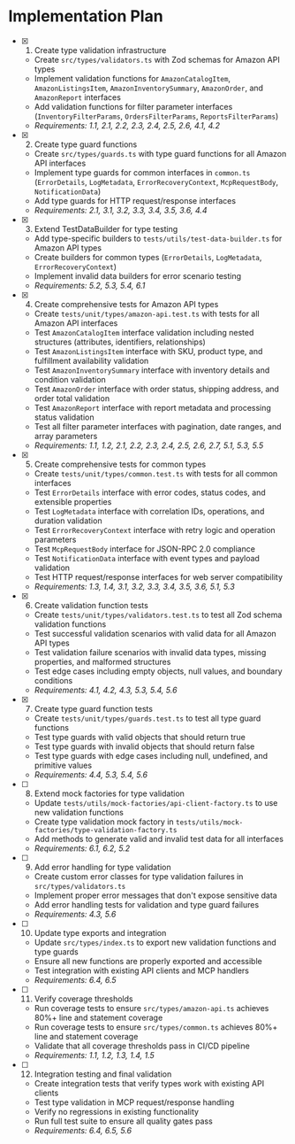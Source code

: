 # Implementation Plan

- [x] 1. Create type validation infrastructure
  - Create `src/types/validators.ts` with Zod schemas for Amazon API types
  - Implement validation functions for `AmazonCatalogItem`, `AmazonListingsItem`, `AmazonInventorySummary`, `AmazonOrder`, and `AmazonReport` interfaces
  - Add validation functions for filter parameter interfaces (`InventoryFilterParams`, `OrdersFilterParams`, `ReportsFilterParams`)
  - _Requirements: 1.1, 2.1, 2.2, 2.3, 2.4, 2.5, 2.6, 4.1, 4.2_

- [x] 2. Create type guard functions
  - Create `src/types/guards.ts` with type guard functions for all Amazon API interfaces
  - Implement type guards for common interfaces in `common.ts` (`ErrorDetails`, `LogMetadata`, `ErrorRecoveryContext`, `McpRequestBody`, `NotificationData`)
  - Add type guards for HTTP request/response interfaces
  - _Requirements: 2.1, 3.1, 3.2, 3.3, 3.4, 3.5, 3.6, 4.4_

- [x] 3. Extend TestDataBuilder for type testing
  - Add type-specific builders to `tests/utils/test-data-builder.ts` for Amazon API types
  - Create builders for common types (`ErrorDetails`, `LogMetadata`, `ErrorRecoveryContext`)
  - Implement invalid data builders for error scenario testing
  - _Requirements: 5.2, 5.3, 5.4, 6.1_

- [x] 4. Create comprehensive tests for Amazon API types
  - Create `tests/unit/types/amazon-api.test.ts` with tests for all Amazon API interfaces
  - Test `AmazonCatalogItem` interface validation including nested structures (attributes, identifiers, relationships)
  - Test `AmazonListingsItem` interface with SKU, product type, and fulfillment availability validation
  - Test `AmazonInventorySummary` interface with inventory details and condition validation
  - Test `AmazonOrder` interface with order status, shipping address, and order total validation
  - Test `AmazonReport` interface with report metadata and processing status validation
  - Test all filter parameter interfaces with pagination, date ranges, and array parameters
  - _Requirements: 1.1, 1.2, 2.1, 2.2, 2.3, 2.4, 2.5, 2.6, 2.7, 5.1, 5.3, 5.5_

- [x] 5. Create comprehensive tests for common types
  - Create `tests/unit/types/common.test.ts` with tests for all common interfaces
  - Test `ErrorDetails` interface with error codes, status codes, and extensible properties
  - Test `LogMetadata` interface with correlation IDs, operations, and duration validation
  - Test `ErrorRecoveryContext` interface with retry logic and operation parameters
  - Test `McpRequestBody` interface for JSON-RPC 2.0 compliance
  - Test `NotificationData` interface with event types and payload validation
  - Test HTTP request/response interfaces for web server compatibility
  - _Requirements: 1.3, 1.4, 3.1, 3.2, 3.3, 3.4, 3.5, 3.6, 5.1, 5.3_

- [x] 6. Create validation function tests
  - Create `tests/unit/types/validators.test.ts` to test all Zod schema validation functions
  - Test successful validation scenarios with valid data for all Amazon API types
  - Test validation failure scenarios with invalid data types, missing properties, and malformed structures
  - Test edge cases including empty objects, null values, and boundary conditions
  - _Requirements: 4.1, 4.2, 4.3, 5.3, 5.4, 5.6_

- [x] 7. Create type guard function tests
  - Create `tests/unit/types/guards.test.ts` to test all type guard functions
  - Test type guards with valid objects that should return true
  - Test type guards with invalid objects that should return false
  - Test type guards with edge cases including null, undefined, and primitive values
  - _Requirements: 4.4, 5.3, 5.4, 5.6_

- [ ] 8. Extend mock factories for type validation
  - Update `tests/utils/mock-factories/api-client-factory.ts` to use new validation functions
  - Create type validation mock factory in `tests/utils/mock-factories/type-validation-factory.ts`
  - Add methods to generate valid and invalid test data for all interfaces
  - _Requirements: 6.1, 6.2, 5.2_

- [ ] 9. Add error handling for type validation
  - Create custom error classes for type validation failures in `src/types/validators.ts`
  - Implement proper error messages that don't expose sensitive data
  - Add error handling tests for validation and type guard failures
  - _Requirements: 4.3, 5.6_

- [ ] 10. Update type exports and integration
  - Update `src/types/index.ts` to export new validation functions and type guards
  - Ensure all new functions are properly exported and accessible
  - Test integration with existing API clients and MCP handlers
  - _Requirements: 6.4, 6.5_

- [ ] 11. Verify coverage thresholds
  - Run coverage tests to ensure `src/types/amazon-api.ts` achieves 80%+ line and statement coverage
  - Run coverage tests to ensure `src/types/common.ts` achieves 80%+ line and statement coverage
  - Validate that all coverage thresholds pass in CI/CD pipeline
  - _Requirements: 1.1, 1.2, 1.3, 1.4, 1.5_

- [ ] 12. Integration testing and final validation
  - Create integration tests that verify types work with existing API clients
  - Test type validation in MCP request/response handling
  - Verify no regressions in existing functionality
  - Run full test suite to ensure all quality gates pass
  - _Requirements: 6.4, 6.5, 5.6_